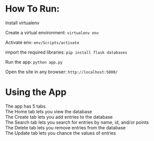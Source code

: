 # How To Run:
Install virtualenv  
  
Create a virtual environment:
`virtualenv env`

Activate env:
`env/Scripts/activate`

import the required libraries:
`pip install flask databases`

Run the app:
`python app.py`

Open the site in any browser:
`http://localhost:5000/`

# Using the App
The app has 5 tabs.  
The Home tab lets you view the database  
The Create tab lets you add entries to the database  
The Search tab lets you search for entries by name, id, and/or points  
The Delete tab lets you remove entries from the database  
The Update tab lets you chance the values of entries


